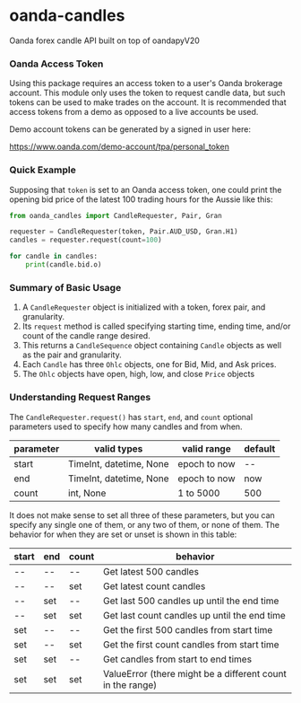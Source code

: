 # oanda-candles
Oanda forex candle API built on top of oandapyV20

### Oanda Access Token
Using this package requires an access token to a user's
Oanda brokerage account. This module only uses the token to
request candle data, but such tokens can be used to make
trades on the account. It is recommended that access
tokens from a demo as opposed to a live accounts be used.
 
Demo account tokens can be generated by a signed in user here:

https://www.oanda.com/demo-account/tpa/personal_token

### Quick Example
Supposing that `token` is set to an Oanda access token, one could print
the opening bid price of the latest 100 trading hours for the Aussie like this: 

```python
from oanda_candles import CandleRequester, Pair, Gran

requester = CandleRequester(token, Pair.AUD_USD, Gran.H1)
candles = requester.request(count=100)

for candle in candles:
    print(candle.bid.o)
```


### Summary of Basic Usage
1. A `CandleRequester` object is initialized with a token, forex pair, and granularity.
1. Its `request` method is called specifying starting time, ending time, and/or count of the candle range desired.
1. This returns a `CandleSequence` object containing `Candle` objects as well as the pair and granularity.
1. Each `Candle` has three `Ohlc` objects, one for Bid, Mid, and Ask prices.
1. The `Ohlc` objects have open, high, low, and close `Price` objects

### Understanding Request Ranges
The `CandleRequester.request()` has `start`, `end`, and `count`
optional parameters used to specify how many candles and from when.

 parameter | valid types | valid range | default
 --- | --- |---| ---
start | TimeInt, datetime, None | epoch to now | --
end | TimeInt, datetime, None | epoch to now | now
count | int, None | 1 to 5000 | 500

It does not make sense to set all three of these parameters, but you can
specify any single one of them, or any two of them, or none of them.
The behavior for when they are set or unset is shown in this table:

start | end | count | behavior
 --- | --- | ---| ---
-- | -- | -- | Get latest 500 candles
-- | -- | set | Get latest count candles
-- | set | -- | Get last 500 candles up until the end time
-- | set | set | Get last count candles up until the end time
set | -- | -- | Get the first 500 candles from start time
set | -- | set | Get the first count candles from start time
set | set | -- | Get candles from start to end times
set | set | set | ValueError (there might be a different count in the range)
